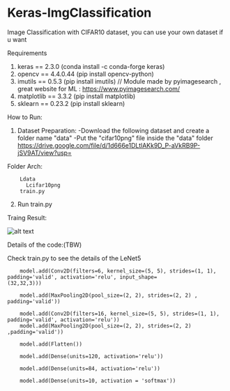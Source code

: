 # Keras-ImgClassification
Image Classification with CIFAR10 dataset, you can use your own dataset if u want

Requirements
1. keras == 2.3.0 (conda install -c conda-forge keras)
2. opencv == 4.4.0.44 (pip install opencv-python)
3. imutils == 0.5.3 (pip install imutils) // Module made by pyimagesearch , great website for ML : https://www.pyimagesearch.com/
4. matplotlib == 3.3.2 (pip install matplotlib)
5. sklearn == 0.23.2 (pip install sklearn)

How to Run:


1. Dataset Preparation:
-Download the following dataset and create a folder name "data"
-Put the "cifar10png" file inside the "data" folder
https://drive.google.com/file/d/1d666e1DLtlAKk9D_P-aVkRB9P-jSV9AT/view?usp=

Folder Arch:

        Ldata
          Lcifar10png
        train.py

2. Run train.py

Traing Result:

![alt text](https://live.staticflickr.com/65535/50524873367_d3e92dc9ce_z.jpg)

Details of the code:(TBW)

Check train.py to see the details of the LeNet5

        model.add(Conv2D(filters=6, kernel_size=(5, 5), strides=(1, 1), padding='valid', activation='relu', input_shape=                        (32,32,3)))
        
        model.add(MaxPooling2D(pool_size=(2, 2), strides=(2, 2) , padding='valid'))

        model.add(Conv2D(filters=16, kernel_size=(5, 5), strides=(1, 1), padding='valid', activation='relu'))
        model.add(MaxPooling2D(pool_size=(2, 2), strides=(2, 2) ,padding='valid'))

        model.add(Flatten())

        model.add(Dense(units=120, activation='relu'))

        model.add(Dense(units=84, activation='relu'))

        model.add(Dense(units=10, activation = 'softmax'))
